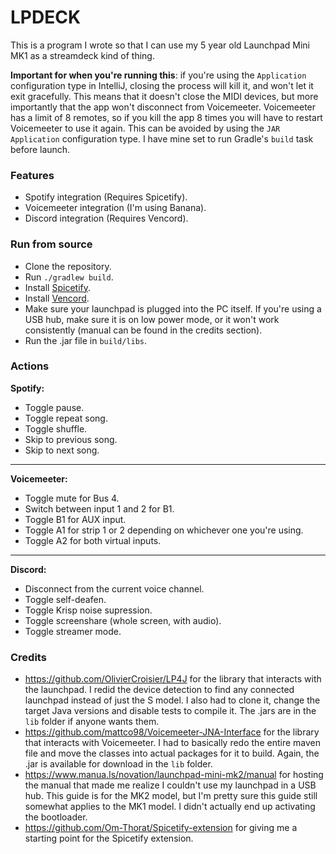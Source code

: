 # LPDECK

This is a program I wrote so that I can use my 5 year old Launchpad Mini MK1 as a streamdeck kind of thing.

**Important for when you're running this**: if you're using the `Application` configuration type in IntelliJ, closing the process will kill it, and won't let it exit gracefully.
This means that it doesn't close the MIDI devices, but more importantly that the app won't disconnect from Voicemeeter.
Voicemeeter has a limit of 8 remotes, so if you kill the app 8 times you will have to restart Voicemeeter to use it again.
This can be avoided by using the `JAR Application` configuration type. I have mine set to run Gradle's `build` task before launch.

### Features

- Spotify integration (Requires Spicetify).
- Voicemeeter integration (I'm using Banana).
- Discord integration (Requires Vencord). 

### Run from source

- Clone the repository.
- Run `./gradlew build`.
- Install [Spicetify](https://spicetify.app/docs/advanced-usage/installation).
- Install [Vencord](https://vencord.dev/download/).
- Make sure your launchpad is plugged into the PC itself. If you're using a USB hub, make sure it is on low power mode, or it won't work consistently (manual can be found in the credits section).
- Run the .jar file in `build/libs`.

### Actions

**Spotify:**
- Toggle pause.
- Toggle repeat song.
- Toggle shuffle.
- Skip to previous song.
- Skip to next song.
---
**Voicemeeter:**
- Toggle mute for Bus 4.
- Switch between input 1 and 2 for B1.
- Toggle B1 for AUX input.
- Toggle A1 for strip 1 or 2 depending on whichever one you're using.
- Toggle A2 for both virtual inputs.
---
**Discord:**
- Disconnect from the current voice channel.
- Toggle self-deafen.
- Toggle Krisp noise supression.
- Toggle screenshare (whole screen, with audio).
- Toggle streamer mode.

### Credits

- https://github.com/OlivierCroisier/LP4J for the library that interacts with the launchpad.
  I redid the device detection to find any connected launchpad instead of just the S model.
  I also had to clone it, change the target Java versions and disable tests to compile it.
  The .jars are in the `lib` folder if anyone wants them.
- https://github.com/mattco98/Voicemeeter-JNA-Interface for the library that interacts with Voicemeeter.
  I had to basically redo the entire maven file and move the classes into actual packages for it to build.
  Again, the .jar is available for download in the `lib` folder.
- https://www.manua.ls/novation/launchpad-mini-mk2/manual for hosting the manual that made me realize I couldn't use my launchpad in a USB hub.
  This guide is for the MK2 model, but I'm pretty sure this guide still somewhat applies to the MK1 model.
  I didn't actually end up activating the bootloader.
- https://github.com/Om-Thorat/Spicetify-extension for giving me a starting point for the Spicetify extension.
